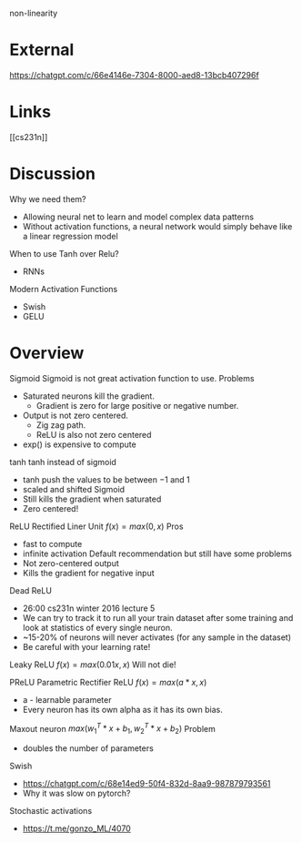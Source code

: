 
non-linearity

# External

https://chatgpt.com/c/66e4146e-7304-8000-aed8-13bcb407296f

# Links

[[cs231n]]

# Discussion

Why we need them?
- Allowing neural net to learn and model complex data patterns
- Without activation functions, a neural network would simply behave like a linear regression model

When to use Tanh over Relu?
- RNNs

Modern Activation Functions
- Swish
- GELU

# Overview

Sigmoid
Sigmoid is not great activation function to use.
Problems
- Saturated neurons kill the gradient.
	- Gradient is zero for large positive or negative number.
- Output is not zero centered.
	- Zig zag path.
	- ReLU is also not zero centered
- exp() is expensive to compute

tanh
tanh instead of sigmoid
- tanh push the values to be between −1 and 1
- scaled and shifted Sigmoid
- Still kills the gradient when saturated
- Zero centered!


ReLU
Rectified Liner Unit
$f(x)=max(0,x)$
Pros
- fast to compute
- infinite activation
Default recommendation but still have some problems
- Not zero-centered output
- Kills the gradient for negative input

Dead ReLU
- 26:00 cs231n winter 2016 lecture 5
- We can try to track it to run all your train dataset after some training and look at statistics of every single neuron.
- ~15-20% of neurons will never activates (for any sample in the dataset)
- Be careful with your learning rate!

Leaky ReLU
$f(x)=max(0.01x,x)$
Will not die!

PReLU
Parametric Rectifier ReLU
$f(x)=max(a*x,x)$
- a - learnable parameter
- Every neuron has its own alpha as it has its own bias.

Maxout neuron
$max(w_1^T*x+b_1,w_2^T*x+b_2)$
Problem
- doubles the number of parameters

Swish
- https://chatgpt.com/c/68e14ed9-50f4-832d-8aa9-987879793561
- Why it was slow on pytorch?

Stochastic activations
- https://t.me/gonzo_ML/4070